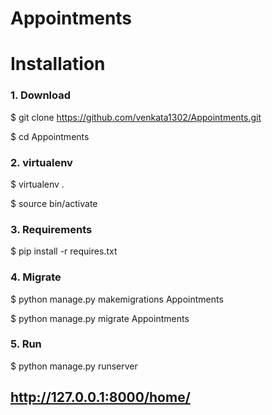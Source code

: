 # Appointments

# Installation

### 1. Download
$ git clone https://github.com/venkata1302/Appointments.git

$ cd Appointments

### 2. virtualenv
$ virtualenv .

$ source bin/activate

### 3. Requirements
$ pip install -r requires.txt

### 4. Migrate
$ python manage.py makemigrations Appointments

$ python manage.py migrate Appointments


### 5. Run
$ python manage.py runserver
## http://127.0.0.1:8000/home/
